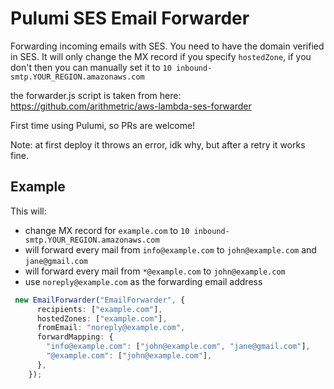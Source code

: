 # Pulumi SES Email Forwarder

Forwarding incoming emails with SES. 
You need to have the domain verified in SES. 
It will only change the MX record if you specify `hostedZone`, if you don't then you can manually set it to `10 inbound-smtp.YOUR_REGION.amazonaws.com`

the forwarder.js script is taken from here: https://github.com/arithmetric/aws-lambda-ses-forwarder

First time using Pulumi, so PRs are welcome!

Note: at first deploy it throws an error, idk why, but after a retry it works fine.

## Example

This will:
- change MX record for `example.com` to `10 inbound-smtp.YOUR_REGION.amazonaws.com`
- will forward every mail from `info@example.com` to `john@example.com` and `jane@gmail.com`
- will forward every mail from `*@example.com` to `john@example.com`
- use `noreply@example.com` as the forwarding email address

```ts
 new EmailForwarder("EmailForwarder", {
      recipients: ["example.com"],
      hostedZones: ["example.com"],
      fromEmail: "noreply@example.com",
      forwardMapping: {
        "info@example.com": ["john@example.com", "jane@gmail.com"],
        "@example.com": ["john@example.com"],
      },
    });
```